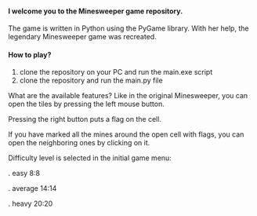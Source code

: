#### I welcome you to the Minesweeper game repository.

The game is written in Python using the PyGame library. With her help, the legendary Minesweeper game was recreated. 

#### How to play?
1) clone the repository on your PC and run the main.exe script
2) clone the repository and run the main.py file

What are the available features?
Like in the original Minesweeper, you can open the tiles by pressing the left mouse button. 

Pressing the right button puts a flag on the cell. 

If you have marked all the mines around the open cell with flags, you can open the neighboring ones by clicking on it.


Difficulty level is selected in the initial game menu: 

. easy 8:8

. average 14:14

. heavy 20:20
